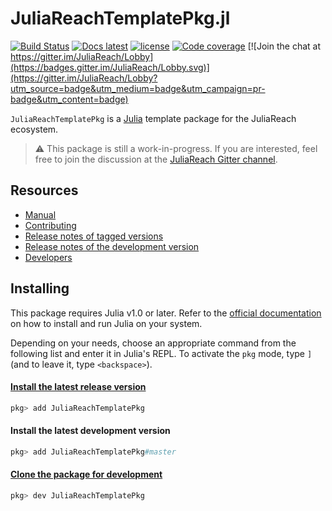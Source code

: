 # JuliaReachTemplatePkg.jl


[![Build Status](https://github.com/JuliaReach/JuliaReachTemplatePkg.jl/actions/workflows/ci.yml/badge.svg?branch=master)](https://github.com/JuliaReach/JuliaReachTemplatePkg.jl/actions/workflows/ci.yml?query=branch%3Amaster)
[![Docs latest](https://img.shields.io/badge/docs-latest-blue.svg)](http://juliareach.github.io/JuliaReachTemplatePkg.jl/latest/)
[![license](https://img.shields.io/github/license/mashape/apistatus.svg?maxAge=2592000)](https://github.com/JuliaReach/JuliaReachTemplatePkg.jl/blob/master/LICENSE)
[![Code coverage](http://codecov.io/github/JuliaReach/JuliaReachTemplatePkg.jl/coverage.svg?branch=master)](https://codecov.io/github/JuliaReach/JuliaReachTemplatePkg.jl?branch=master)
[![Join the chat at https://gitter.im/JuliaReach/Lobby](https://badges.gitter.im/JuliaReach/Lobby.svg)](https://gitter.im/JuliaReach/Lobby?utm_source=badge&utm_medium=badge&utm_campaign=pr-badge&utm_content=badge)

`JuliaReachTemplatePkg` is a [Julia](http://julialang.org) template package for
the JuliaReach ecosystem.

> :warning: This package is still a work-in-progress.
  If you are interested, feel free to join the discussion at the
  [JuliaReach Gitter channel](https://gitter.im/JuliaReach/Lobby).

## Resources

- [Manual](http://juliareach.github.io/JuliaReachTemplatePkg.jl/latest/)
- [Contributing](https://juliareach.github.io/JuliaReachTemplatePkg.jl/latest/about/#Contributing-1)
- [Release notes of tagged versions](https://github.com/JuliaReach/JuliaReachTemplatePkg.jl/releases)
- [Release notes of the development version](https://github.com/JuliaReach/JuliaReachTemplatePkg.jl/wiki/Release-log-tracker)
- [Developers](https://juliareach.github.io/JuliaReachTemplatePkg.jl/latest/about/#Credits-1)

## Installing

This package requires Julia v1.0 or later.
Refer to the [official documentation](https://julialang.org/downloads) on how to
install and run Julia on your system.

Depending on your needs, choose an appropriate command from the following list
and enter it in Julia's REPL.
To activate the `pkg` mode, type `]` (and to leave it, type `<backspace>`).

#### [Install the latest release version](https://julialang.github.io/Pkg.jl/v1/managing-packages/#Adding-registered-packages-1)

```julia
pkg> add JuliaReachTemplatePkg
```

#### Install the latest development version

```julia
pkg> add JuliaReachTemplatePkg#master
```

#### [Clone the package for development](https://julialang.github.io/Pkg.jl/v1/managing-packages/#Developing-packages-1)

```julia
pkg> dev JuliaReachTemplatePkg
```
